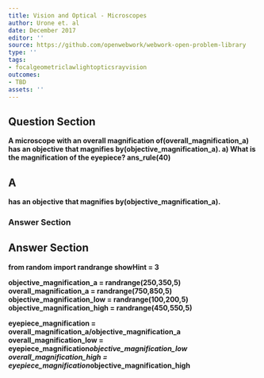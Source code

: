 ```yaml
---
title: Vision and Optical - Microscopes
author: Urone et. al
date: December 2017
editor: ''
source: https://github.com/openwebwork/webwork-open-problem-library
type: ''
tags:
- focalgeometriclawlightopticsrayvision
outcomes:
- TBD
assets: ''
---
```


## Question Section 

<b>
A microscope with an overall magnification of(overall_magnification_a) has an objective that magnifies by(objective_magnification_a).
a) What is the magnification of the eyepiece? 
ans_rule(40)

## A
has an objective that magnifies by(objective_magnification_a).
### Answer Section


## Answer Section

from random import randrange
showHint = 3

objective_magnification_a = randrange(250,350,5)
overall_magnification_a = randrange(750,850,5)
objective_magnification_low = randrange(100,200,5)
objective_magnification_high = randrange(450,550,5)

eyepiece_magnification = overall_magnification_a/objective_magnification_a
overall_magnification_low = eyepiece_magnification*objective_magnification_low
overall_magnification_high = eyepiece_magnification*objective_magnification_high